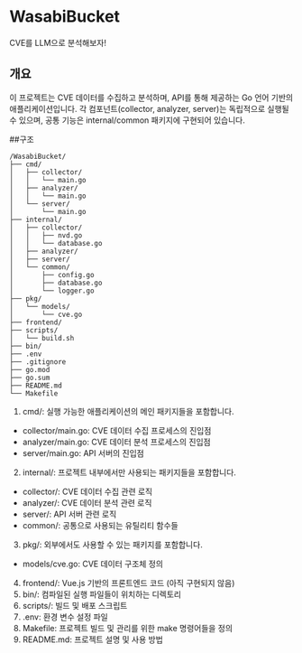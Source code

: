 # WasabiBucket
CVE를 LLM으로 분석해보자!

## 개요
이 프로젝트는 CVE 데이터를 수집하고 분석하며, API를 통해 제공하는 Go 언어 기반의 애플리케이션입니다. 각 컴포넌트(collector, analyzer, server)는 독립적으로 실행될 수 있으며, 공통 기능은 internal/common 패키지에 구현되어 있습니다.

##구조
```
/WasabiBucket/
├── cmd/
│   ├── collector/
│   │   └── main.go
│   ├── analyzer/
│   │   └── main.go
│   └── server/
│       └── main.go
├── internal/
│   ├── collector/
│   │   ├── nvd.go
│   │   └── database.go
│   ├── analyzer/
│   ├── server/
│   └── common/
│       ├── config.go
│       ├── database.go
│       └── logger.go
├── pkg/
│   └── models/
│       └── cve.go
├── frontend/
├── scripts/
│   └── build.sh
├── bin/
├── .env
├── .gitignore
├── go.mod
├── go.sum
├── README.md
└── Makefile
```

1. cmd/: 실행 가능한 애플리케이션의 메인 패키지들을 포함합니다.
- collector/main.go: CVE 데이터 수집 프로세스의 진입점
- analyzer/main.go: CVE 데이터 분석 프로세스의 진입점
- server/main.go: API 서버의 진입점
2. internal/: 프로젝트 내부에서만 사용되는 패키지들을 포함합니다.
- collector/: CVE 데이터 수집 관련 로직
- analyzer/: CVE 데이터 분석 관련 로직
- server/: API 서버 관련 로직
- common/: 공통으로 사용되는 유틸리티 함수들
3. pkg/: 외부에서도 사용할 수 있는 패키지를 포함합니다.
- models/cve.go: CVE 데이터 구조체 정의
4. frontend/: Vue.js 기반의 프론트엔드 코드 (아직 구현되지 않음)
5. bin/: 컴파일된 실행 파일들이 위치하는 디렉토리
6. scripts/: 빌드 및 배포 스크립트
7. .env: 환경 변수 설정 파일
8. Makefile: 프로젝트 빌드 및 관리를 위한 make 명령어들을 정의
9. README.md: 프로젝트 설명 및 사용 방법
